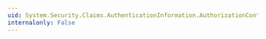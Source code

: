 ```yaml
---
uid: System.Security.Claims.AuthenticationInformation.AuthorizationContexts
internalonly: False
---
```

